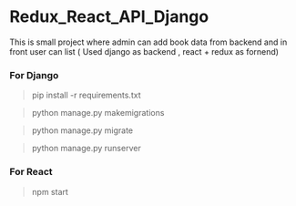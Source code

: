 # Redux_React_API_Django
This is small project  where admin can add book data from backend and in front user can list ( Used django as backend , react + redux as fornend)


### For Django
>pip install -r requirements.txt

>python manage.py makemigrations

>python manage.py migrate

>python manage.py runserver

### For React

>npm start

